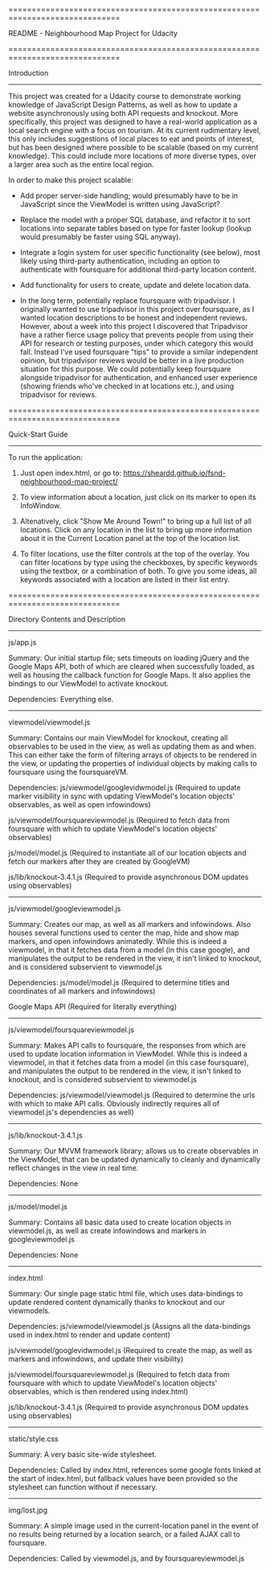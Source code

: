 ==============================================================================

README - Neighbourhood Map Project for Udacity

==============================================================================

Introduction

------------------------------------------------------------------------------

This project was created for a Udacity course to demonstrate working knowledge
of JavaScript Design Patterns, as well as how to update a website
asynchronously using both API requests and knockout. More specifically, this
project was designed to have a real-world application as a local search engine
with a focus on tourism. At its current rudimentary level, this only includes
suggestions of local places to eat and points of interest, but has been
designed where possible to be scalable (based on my current knowledge). This
could include more locations of more diverse types, over a larger area such as
the entire local region.

In order to make this project scalable:

- Add proper server-side handling; would presumably have to be in JavaScript
since the ViewModel is written using JavaScript?

- Replace the model with a proper SQL database, and refactor it to sort
locations into separate tables based on type for faster lookup (lookup
would presumably be faster using SQL anyway).

- Integrate a login system for user specific functionality (see below), most
likely using third-party authentication, including an option to authenticate
with foursquare for additional third-party location content.

- Add functionality for users to create, update and delete location data.

- In the long term, potentially replace foursquare with tripadvisor. I
originally wanted to use tripadvisor in this project over foursquare, as I
wanted location descriptions to be honest and independent reviews. However,
about a week into this project I discovered that Tripadvisor have a rather
fierce usage policy that prevents people from using their API for research or
testing purposes, under which category this would fall. Instead I've used
foursquare "tips" to provide a similar independent opinion, but tripadvisor
reviews would be better in a live production situation for this purpose. We
could potentially keep foursquare alongside tripadvisor for authentication,
and enhanced user experience (showing friends who've checked in at locations
etc.), and using tripadvisor for reviews.

==============================================================================

Quick-Start Guide

------------------------------------------------------------------------------

To run the application:

1) Just open index.html, or go to:
	https://sheardd.github.io/fsnd-neighbourhood-map-project/

2) To view information about a location, just click on its marker to open its
InfoWindow.

3) Altenatively, click "Show Me Around Town!" to bring up a full list of all
locations. Click on any location in the list to bring up more information about
it in the Current Location panel at the top of the location list.

4) To filter locations, use the filter controls at the top of the overlay. You
can filter locations by type using the checkboxes, by specific keywords using
the textbox, or a combination of both. To give you some ideas, all keywords
associated with a location are listed in their list entry.

==============================================================================

Directory Contents and Description

------------------------------------------------------------------------------

js/app.js

Summary:
Our initial startup file; sets timeouts on loading jQuery and the Google Maps
API, both of which are cleared when successfully loaded, as well as housing the
callback function for Google Maps. It also applies the bindings to our
ViewModel to activate knockout. 

Dependencies:
Everything else.

------------------------------------------------------------------------------

viewmodel/viewmodel.js

Summary:
Contains our main ViewModel for knockout, creating all observables to be used
in the view, as well as updating them as and when. This can either take the
form of filtering arrays of objects to be rendered in the view, or updating the
properties of individual objects by making calls to foursquare using the foursquareVM.

Dependencies:
js/viewmodel/googlevidwmodel.js
(Required to update marker visibility in sync with updating ViewModel's
location objects' observables, as well as open infowindows)

js/viewmodel/foursquareviewmodel.js
(Required to fetch data from foursquare with which to update ViewModel's
location objects' observables)

js/model/model.js
(Required to instantiate all of our location objects and fetch our markers
after they are created by GoogleVM)

js/lib/knockout-3.4.1.js
(Required to provide asynchronous DOM updates using observables)

------------------------------------------------------------------------------

js/viewmodel/googleviewmodel.js

Summary:
Creates our map, as well as all markers and infowindows. Also houses several
functions used to center the map, hide and show map markers, and open
infowindows animatedly. While this is indeed a viewmodel, in that it fetches
data from a model (in this case google), and manipulates the output to be
rendered in the view, it isn't linked to knockout, and is considered
subservient to viewmodel.js

Dependencies:
js/model/model.js
(Required to determine titles and coordinates of all markers and infowindows)

Google Maps API
(Required for literally everything)

------------------------------------------------------------------------------

js/viewmodel/foursquareviewmodel.js


Summary:
Makes API calls to foursquare, the responses from which are used to update
location information in ViewModel. While this is indeed a viewmodel, in that
it fetches data from a model (in this case foursquare), and manipulates the
output to be rendered in the view, it isn't linked to knockout, and is
considered subservient to viewmodel.js

Dependencies:
js/viewmodel/viewmodel.js
(Required to determine the urls with which to make API calls. Obviously
indirectly requires all of viewmodel.js's dependencies as well)

------------------------------------------------------------------------------

js/lib/knockout-3.4.1.js


Summary:
Our MVVM framework library; allows us to create observables in the ViewModel,
that can be updated dynamically to cleanly and dynamically reflect changes in
the view in real time.

Dependencies:
None

------------------------------------------------------------------------------

js/model/model.js


Summary:
Contains all basic data used to create location objects in viewmodel.js, as
well as create infowindows and markers in googleviewmodel.js

Dependencies:
None

------------------------------------------------------------------------------

index.html

Summary:
Our single page static html file, which uses data-bindings to update rendered
content dynamically thanks to knockout and our viewmodels.

Dependencies:
js/viewmodel/viewmodel.js
(Assigns all the data-bindings used in index.html to render and update content)

js/viewmodel/googlevidwmodel.js
(Required to create the map, as well as markers and infowindows, and update
their visibility)

js/viewmodel/foursquareviewmodel.js
(Required to fetch data from foursquare with which to update ViewModel's
location objects' observables, which is then rendered using index.html)

js/lib/knockout-3.4.1.js
(Required to provide asynchronous DOM updates using observables)

------------------------------------------------------------------------------

static/style.css

Summary: A very basic site-wide stylesheet.

Dependencies: Called by index.html, references some
google fonts linked at the start of index.html, but fallback values have been
provided so the stylesheet can function without if necessary.

------------------------------------------------------------------------------

img/lost.jpg

Summary: A simple image used in the current-location panel in the event of no
results being returned by a location search, or a failed AJAX call to
foursquare.

Dependencies: Called by viewmodel.js, and by foursquareviewmodel.js

